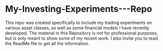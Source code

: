 # My-Investing-Experiments---Repo
This repo was created specifically to include my trading experiments on various asset classes, as well as some financial models I have recently developed.  The material in this Repository is not for professional purposes, but is only meant to show some of my recent work. I also invite you to read the ReadMe file to get all the information.
